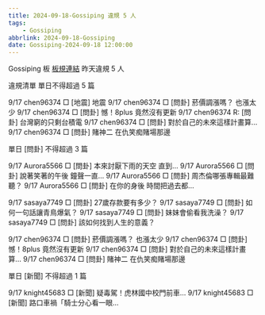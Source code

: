 ```yaml
---
title: 2024-09-18-Gossiping 違規 5 人
tags:
    - Gossiping
abbrlink: 2024-09-18-Gossiping
date: Gossiping-2024-09-18 12:00:00
---
```

Gossiping 板 [板規連結](https://www.ptt.cc/bbs/Gossiping/M.1637425085.A.07D.html)
昨天違規 5 人
<!-- more -->

違規清單
單日不得超過 5 篇

9/17 chen96374 □ [地震] 地震
9/17 chen96374 □ [問卦] 菸價調漲嗎？ 也漲太少
9/17 chen96374 □ [問卦] 憾！8plus 竟然沒有更新
9/17 chen96374 R: [問卦] 台灣窮的只剩台積電
9/17 chen96374 □ [問卦] 對於自己的未來這樣計畫算…
9/17 chen96374 □ [問卦] 賭神二 在仇笑痴賭場那邊

單日 [問卦] 不得超過 3 篇

9/17 Aurora5566 □ [問卦] 本來討厭下雨的天空 直到…
9/17 Aurora5566 □ [問卦] 說著笑著的午後 鐘聲一直…
9/17 Aurora5566 □ [問卦] 周杰倫哪張專輯最難聽？
9/17 Aurora5566 □ [問卦] 在你的身後 時間把過去都…

9/17 sasaya7749 □ [問卦] 27歲存款要有多少？
9/17 sasaya7749 □ [問卦] 如何一句話讓青鳥爆氣？
9/17 sasaya7749 □ [問卦] 妹妹會偷看我洗澡？
9/17 sasaya7749 □ [問卦] 該如何找到人生的意義？

9/17 chen96374 □ [問卦] 菸價調漲嗎？ 也漲太少
9/17 chen96374 □ [問卦] 憾！8plus 竟然沒有更新
9/17 chen96374 □ [問卦] 對於自己的未來這樣計畫算…
9/17 chen96374 □ [問卦] 賭神二 在仇笑痴賭場那邊

單日 [新聞] 不得超過 1 篇

9/17 knight45683 □ [新聞] 疑毒駕！虎林國中校門前車…
9/17 knight45683 □ [新聞] 路口車禍「騎士分心看一眼…